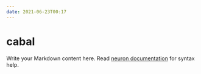 ```yaml
---
date: 2021-06-23T00:17
---
```


# cabal

Write your Markdown content here. Read [neuron documentation](https://neuron.zettel.page/2011404.html) for syntax help.

